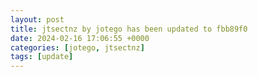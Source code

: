 ```yaml
---
layout: post
title: jtsectnz by jotego has been updated to fbb89f0
date: 2024-02-16 17:06:55 +0000
categories: [jotego, jtsectnz]
tags: [update]
---
```


